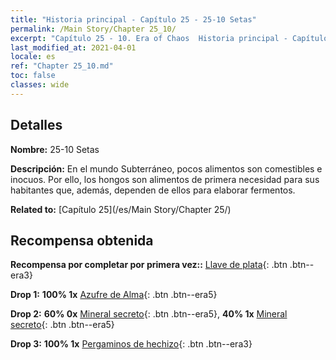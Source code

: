 ```yaml
---
title: "Historia principal - Capítulo 25 - 25-10 Setas"
permalink: /Main Story/Chapter 25_10/
excerpt: "Capítulo 25 - 10. Era of Chaos  Historia principal - Capítulo 25_10. 25-10 Setas"
last_modified_at: 2021-04-01
locale: es
ref: "Chapter 25_10.md"
toc: false
classes: wide
---
```


## Detalles

 **Nombre:** 25-10 Setas

 **Descripción:** En el mundo Subterráneo, pocos alimentos son comestibles e inocuos. Por ello, los hongos son alimentos de primera necesidad para sus habitantes que, además, dependen de ellos para elaborar fermentos.

 **Related to:** [Capítulo 25](/es/Main Story/Chapter 25/)

## Recompensa obtenida

 **Recompensa por completar por primera vez::** [Llave de plata](/es/Items/con_693/){: .btn .btn--era3}

 **Drop 1:** **100% 1x** [Azufre de Alma](/es/Items/mat_85/){: .btn .btn--era5}

 **Drop 2:** **60% 0x** [Mineral secreto](/es/Items/mat_75/){: .btn .btn--era5}, **40% 1x** [Mineral secreto](/es/Items/mat_75/){: .btn .btn--era5}

 **Drop 3:** **100% 1x** [Pergaminos de hechizo](/es/Items/con_694/){: .btn .btn--era3}

